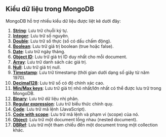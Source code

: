 
## Kiểu dữ liệu trong MongoDB

MongoDB hỗ trợ nhiều kiểu dữ liệu được liệt kê dưới đây:

1. [**String**](): Lưu trữ chuỗi ký tự.
2. [**Integer**](): Lưu trữ số nguyên.
3. [**Double**](): Lưu trữ số thực (số có dấu chấm động).
4. [**Boolean**](): Lưu trữ giá trị boolean (true hoặc false).
5. [**Date**](): Lưu trữ ngày tháng.
6. [**Object ID**](): Lưu trữ giá trị ID duy nhất cho mỗi document.
7. [**Array**](): Lưu trữ danh sách các giá trị.
8. [**Null**](): Lưu trữ giá trị null.
9. [**Timestamp**](): Lưu trữ timestamp (thời gian dưới dạng số giây từ năm 1970).
10. [**Decimal128**](): Lưu trữ số có độ chính xác cao.
11. [**Min/Max keys**](): Lưu trữ giá trị nhỏ nhất/lớn nhất có thể được lưu trữ trong MongoDB. 
12. [**Binary**](): Lưu trữ dữ liệu nhị phân.
13. [**Regular expression**](): Lưu trữ biểu thức chính quy.
14. [**Code**](): Lưu trữ mã lệnh (JavaScript).
15. [**Code with scope**](): Lưu trữ mã lệnh và phạm vi (scope) của nó.
16. [**Object**](): Lưu trữ một document lồng nhau (nested document).
17. [**DBRef**](): Lưu trữ một tham chiếu đến một document trong một collection khác.
















